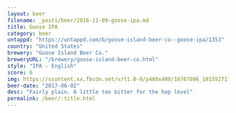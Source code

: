 ```yaml
---
layout: beer
filename: _posts/beer/2016-11-09-goose-ipa.md
title: Goose IPA
category: beer
untappd: "https://untappd.com/b/goose-island-beer-co--goose-ipa/1353"
country: "United States"
brewery: "Goose Island Beer Co."
breweryURL: "/brewery/goose-island-beer-co.html"
style: "IPA - English"
score: 6
img: https://scontent.xx.fbcdn.net/v/t1.0-0/p480x480/18767886_10155271708908745_5967108290733185987_n.jpg?_nc_cat=111&_nc_oc=AQmncNh4aveG3RiEOSFb9-q0d9loGvO5Jo1FpC4DCfpRGM14FYs3ZiASiDaSsMSHfvM&_nc_ht=scontent.xx&oh=8d65b66f36934c2e2d862e02782d6d6f&oe=5DBF719E
beer-date: "2017-06-02"
desc: "Fairly plain. A little too bitter for the hop level"
permalink: /beer/:title.html
---
```

